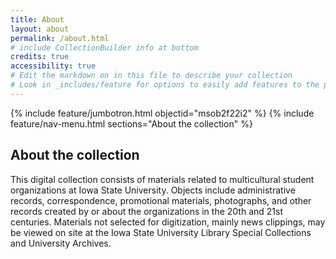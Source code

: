 ```yaml
---
title: About
layout: about
permalink: /about.html
# include CollectionBuilder info at bottom
credits: true
accessibility: true
# Edit the markdown on in this file to describe your collection
# Look in _includes/feature for options to easily add features to the page
---
```


{% include feature/jumbotron.html objectid="msob2f22i2" %} 
{% include feature/nav-menu.html sections="About the collection" %}

## About the collection

This digital collection consists of materials related to multicultural student organizations at Iowa State University. Objects include administrative records, correspondence, promotional materials, photographs, and other records created by or about the organizations in the 20th and 21st centuries. Materials not selected for digitization, mainly news clippings, may be viewed on site at the Iowa State University Library Special Collections and University Archives.
